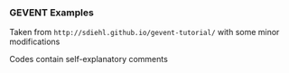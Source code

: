 ### GEVENT Examples

Taken from `http://sdiehl.github.io/gevent-tutorial/` with some minor modifications

Codes contain self-explanatory comments
